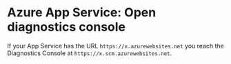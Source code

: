 # Azure App Service: Open diagnostics console

If your App Service has the URL `https://x.azurewebsites.net` you reach the Diagnostics Console at `https://x.scm.azurewebsites.net`.